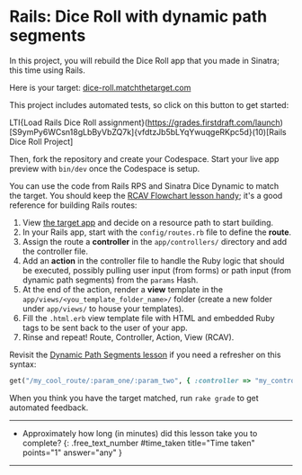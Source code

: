 # Rails: Dice Roll with dynamic path segments

In this project, you will rebuild the Dice Roll app that you made in Sinatra; this time using Rails.

Here is your target: [dice-roll.matchthetarget.com](https://dice-roll.matchthetarget.com/)

This project includes automated tests, so click on this button to get started:

LTI{Load Rails Dice Roll assignment}(https://grades.firstdraft.com/launch)[S9ymPy6WCsn18gLbByVbZQ7k]{vfdtzJb5bLYqYwuqgeRKpc5d}(10)[Rails Dice Roll Project]

Then, fork the repository and create your Codespace. Start your live app preview with `bin/dev` once the Codespace is setup.

You can use the code from Rails RPS and Sinatra Dice Dynamic to match the target. You should keep the [RCAV Flowchart lesson handy](https://learn.firstdraft.com/lessons/120-rcav-flowchart); it's a good reference for building Rails routes:

1. View [the target app](https://dice-roll.matchthetarget.com/) and decide on a resource path to start building.
2. In your Rails app, start with the `config/routes.rb` file to define the **route**.
3. Assign the route a **controller** in the `app/controllers/` directory and add the controller file.
4. Add an **action** in the controller file to handle the Ruby logic that should be executed, possibly pulling user input (from forms) or path input (from dynamic path segments) from the `params` Hash.
5. At the end of the action, render a **view** template in the `app/views/<you_template_folder_name>/` folder (create a new folder under `app/views/` to house your templates).
6. Fill the `.html.erb` view template file with HTML and embedded Ruby tags to be sent back to the user of your app.
7. Rinse and repeat! Route, Controller, Action, View (RCAV). 

Revisit the [Dynamic Path Segments lesson](https://learn.firstdraft.com/lessons/111-sinatra-dice-dynamic-routes) if you need a refresher on this syntax:

```ruby
get("/my_cool_route/:param_one/:param_two", { :controller => "my_controller", :action => "some_action" })
```

When you think you have the target matched, run `rake grade` to get automated feedback.

---

- Approximately how long (in minutes) did this lesson take you to complete?
{: .free_text_number #time_taken title="Time taken" points="1" answer="any" }
	
---
